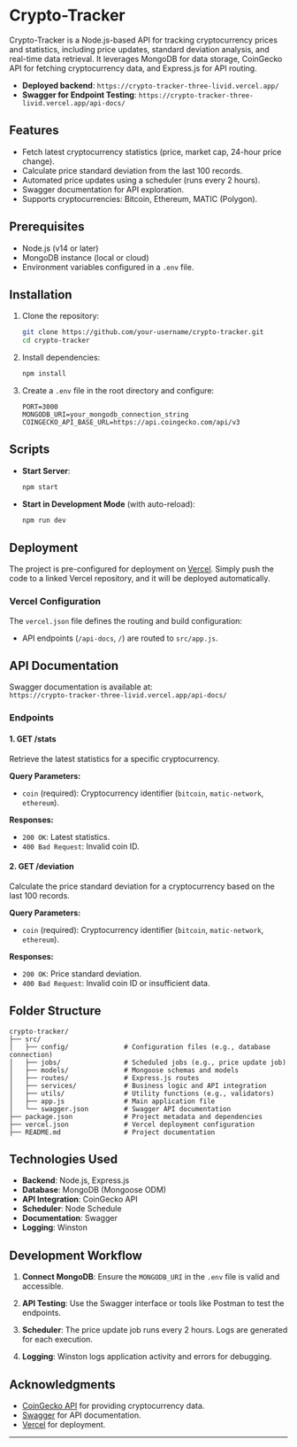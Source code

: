 # Crypto-Tracker

Crypto-Tracker is a Node.js-based API for tracking cryptocurrency prices and statistics, including price updates, standard deviation analysis, and real-time data retrieval. It leverages MongoDB for data storage, CoinGecko API for fetching cryptocurrency data, and Express.js for API routing. 

- **Deployed backend**: `https://crypto-tracker-three-livid.vercel.app/`
- **Swagger for Endpoint Testing**: `https://crypto-tracker-three-livid.vercel.app/api-docs/`

## Features

- Fetch latest cryptocurrency statistics (price, market cap, 24-hour price change).
- Calculate price standard deviation from the last 100 records.
- Automated price updates using a scheduler (runs every 2 hours).
- Swagger documentation for API exploration.
- Supports cryptocurrencies: Bitcoin, Ethereum, MATIC (Polygon).

## Prerequisites

- Node.js (v14 or later)
- MongoDB instance (local or cloud)
- Environment variables configured in a `.env` file.

## Installation

1. Clone the repository:
   ```bash
   git clone https://github.com/your-username/crypto-tracker.git
   cd crypto-tracker
   ```

2. Install dependencies:
   ```bash
   npm install
   ```

3. Create a `.env` file in the root directory and configure:
   ```env
   PORT=3000
   MONGODB_URI=your_mongodb_connection_string
   COINGECKO_API_BASE_URL=https://api.coingecko.com/api/v3
   ```

## Scripts

- **Start Server**:
  ```bash
  npm start
  ```
- **Start in Development Mode** (with auto-reload):
  ```bash
  npm run dev
  ```

## Deployment

The project is pre-configured for deployment on [Vercel](https://vercel.com/). Simply push the code to a linked Vercel repository, and it will be deployed automatically.

### Vercel Configuration

The `vercel.json` file defines the routing and build configuration:
- API endpoints (`/api-docs`, `/`) are routed to `src/app.js`.

## API Documentation

Swagger documentation is available at:  
`https://crypto-tracker-three-livid.vercel.app/api-docs/`

### Endpoints

#### 1. **GET /stats**

Retrieve the latest statistics for a specific cryptocurrency.

**Query Parameters:**
- `coin` (required): Cryptocurrency identifier (`bitcoin`, `matic-network`, `ethereum`).

**Responses:**
- `200 OK`: Latest statistics.
- `400 Bad Request`: Invalid coin ID.

#### 2. **GET /deviation**

Calculate the price standard deviation for a cryptocurrency based on the last 100 records.

**Query Parameters:**
- `coin` (required): Cryptocurrency identifier (`bitcoin`, `matic-network`, `ethereum`).

**Responses:**
- `200 OK`: Price standard deviation.
- `400 Bad Request`: Invalid coin ID or insufficient data.

## Folder Structure

```plaintext
crypto-tracker/
├── src/
│   ├── config/              # Configuration files (e.g., database connection)
│   ├── jobs/                # Scheduled jobs (e.g., price update job)
│   ├── models/              # Mongoose schemas and models
│   ├── routes/              # Express.js routes
│   ├── services/            # Business logic and API integration
│   ├── utils/               # Utility functions (e.g., validators)
│   ├── app.js               # Main application file
│   └── swagger.json         # Swagger API documentation
├── package.json             # Project metadata and dependencies
├── vercel.json              # Vercel deployment configuration
├── README.md                # Project documentation
```

## Technologies Used

- **Backend**: Node.js, Express.js
- **Database**: MongoDB (Mongoose ODM)
- **API Integration**: CoinGecko API
- **Scheduler**: Node Schedule
- **Documentation**: Swagger
- **Logging**: Winston

## Development Workflow

1. **Connect MongoDB**:
   Ensure the `MONGODB_URI` in the `.env` file is valid and accessible.

2. **API Testing**:
   Use the Swagger interface or tools like Postman to test the endpoints.

3. **Scheduler**:
   The price update job runs every 2 hours. Logs are generated for each execution.

4. **Logging**:
   Winston logs application activity and errors for debugging.

## Acknowledgments

- [CoinGecko API](https://www.coingecko.com/en/api) for providing cryptocurrency data.
- [Swagger](https://swagger.io/) for API documentation.
- [Vercel](https://vercel.com/) for deployment.

---